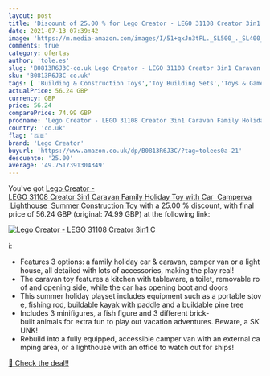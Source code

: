 ```yaml
---
layout: post
title: 'Discount of 25.00 % for Lego Creator - LEGO 31108 Creator 3in1 C'
date: 2021-07-13 07:39:42
image: 'https://m.media-amazon.com/images/I/51+qxJn3tPL._SL500_._SL400_.jpg'
comments: true
category: ofertas
author: 'tole.es'
slug: 'B0813R6J3C-co.uk Lego Creator - LEGO 31108 Creator 3in1 Caravan Family...'
sku: 'B0813R6J3C-co.uk'
tags: [ 'Building & Construction Toys','Toy Building Sets','Toys & Games','Toys Store','lego','lego creator', ]
actualPrice: 56.24 GBP
currency: GBP
price: 56.24
comparePrice: 74.99 GBP
prodname: 'Lego Creator - LEGO 31108 Creator 3in1 Caravan Family Holiday Toy with Car  Camperva  Lighthouse  Summer Construction Toy'
country: 'co.uk'
flag: '🇬🇧'
brand: 'Lego Creator'
buyurl: 'https://www.amazon.co.uk/dp/B0813R6J3C/?tag=tolees0a-21'
descuento: '25.00'
average: '49.7517391304349'
---
```


You've got [Lego Creator - LEGO 31108 Creator 3in1 Caravan Family Holiday Toy with Car  Camperva  Lighthouse  Summer Construction Toy](https://www.amazon.co.uk/dp/B0813R6J3C/?tag=tolees0a-21) with a  25.00 % discount, with final price of 56.24 GBP (original: 74.99 GBP) at the following link:

[![Lego Creator - LEGO 31108 Creator 3in1 C](https://m.media-amazon.com/images/I/51+qxJn3tPL._SL500_._SL400_.jpg)](https://www.amazon.co.uk/dp/B0813R6J3C/?tag=tolees0a-21)

ℹ️:

- Features 3 options: a family holiday car & caravan, camper van or a lighthouse, all detailed with lots of accessories, making the play real!
- The caravan toy features a kitchen with tableware, a toilet, removable roof and opening side, while the car has opening boot and doors
- This summer holiday playset includes equipment such as a portable stove, fishing rod, buildable kayak with paddle and a buildable pine tree
- Includes 3 minifigures, a fish figure and 3 different brick-built animals for extra fun to play out vacation adventures. Beware, a SKUNK!
- Rebuild into a fully equipped, accessible camper van with an external camping area, or a lighthouse with an office to watch out for ships!

[🛒 Check the deal!!](https://www.amazon.co.uk/dp/B0813R6J3C/?tag=tolees0a-21)
